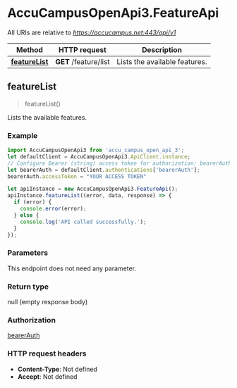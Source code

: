 # AccuCampusOpenApi3.FeatureApi

All URIs are relative to *https://accucampus.net:443/api/v1*

Method | HTTP request | Description
------------- | ------------- | -------------
[**featureList**](FeatureApi.md#featureList) | **GET** /feature/list | Lists the available features.



## featureList

> featureList()

Lists the available features.

### Example

```javascript
import AccuCampusOpenApi3 from 'accu_campus_open_api_3';
let defaultClient = AccuCampusOpenApi3.ApiClient.instance;
// Configure Bearer (string) access token for authorization: bearerAuth
let bearerAuth = defaultClient.authentications['bearerAuth'];
bearerAuth.accessToken = "YOUR ACCESS TOKEN"

let apiInstance = new AccuCampusOpenApi3.FeatureApi();
apiInstance.featureList((error, data, response) => {
  if (error) {
    console.error(error);
  } else {
    console.log('API called successfully.');
  }
});
```

### Parameters

This endpoint does not need any parameter.

### Return type

null (empty response body)

### Authorization

[bearerAuth](../README.md#bearerAuth)

### HTTP request headers

- **Content-Type**: Not defined
- **Accept**: Not defined

